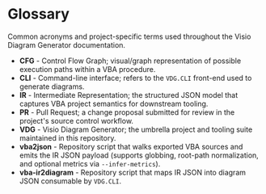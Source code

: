 ﻿# Glossary

Common acronyms and project-specific terms used throughout the Visio Diagram Generator documentation.

- **CFG** - Control Flow Graph; visual/graph representation of possible execution paths within a VBA procedure.
- **CLI** - Command-line interface; refers to the `VDG.CLI` front-end used to generate diagrams.
- **IR** - Intermediate Representation; the structured JSON model that captures VBA project semantics for downstream tooling.
- **PR** - Pull Request; a change proposal submitted for review in the project's source control workflow.
- **VDG** - Visio Diagram Generator; the umbrella project and tooling suite maintained in this repository.
- **vba2json** - Repository script that walks exported VBA sources and emits the IR JSON payload (supports globbing, root-path normalization, and optional metrics via `--infer-metrics`).
- **vba-ir2diagram** - Repository script that maps IR JSON into diagram JSON consumable by `VDG.CLI`.
